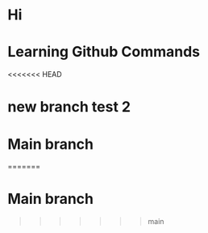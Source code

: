 # Hi 
# Learning Github Commands
<<<<<<< HEAD
# new branch test 2
# Main branch
=======
# Main branch
>>>>>>> main
